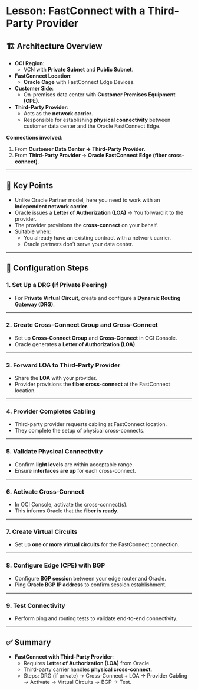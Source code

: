# Lesson: FastConnect with a Third-Party Provider

## 🏗️ Architecture Overview
- **OCI Region**:
  - VCN with **Private Subnet** and **Public Subnet**.  
- **FastConnect Location**:
  - **Oracle Cage** with FastConnect Edge Devices.  
- **Customer Side**:
  - On-premises data center with **Customer Premises Equipment (CPE)**.  
- **Third-Party Provider**:
  - Acts as the **network carrier**.  
  - Responsible for establishing **physical connectivity** between customer data center and the Oracle FastConnect Edge.  

**Connections involved**:
1. From **Customer Data Center → Third-Party Provider**.  
2. From **Third-Party Provider → Oracle FastConnect Edge (fiber cross-connect)**.  

---

## 🔑 Key Points
- Unlike Oracle Partner model, here you need to work with an **independent network carrier**.  
- Oracle issues a **Letter of Authorization (LOA)** → You forward it to the provider.  
- The provider provisions the **cross-connect** on your behalf.  
- Suitable when:
  - You already have an existing contract with a network carrier.  
  - Oracle partners don’t serve your data center.  

---

## 🔹 Configuration Steps

### 1. Set Up a DRG (if Private Peering)
- For **Private Virtual Circuit**, create and configure a **Dynamic Routing Gateway (DRG)**.  

---

### 2. Create Cross-Connect Group and Cross-Connect
- Set up **Cross-Connect Group** and **Cross-Connect** in OCI Console.  
- Oracle generates a **Letter of Authorization (LOA)**.  

---

### 3. Forward LOA to Third-Party Provider
- Share the **LOA** with your provider.  
- Provider provisions the **fiber cross-connect** at the FastConnect location.  

---

### 4. Provider Completes Cabling
- Third-party provider requests cabling at FastConnect location.  
- They complete the setup of physical cross-connects.  

---

### 5. Validate Physical Connectivity
- Confirm **light levels** are within acceptable range.  
- Ensure **interfaces are up** for each cross-connect.  

---

### 6. Activate Cross-Connect
- In OCI Console, activate the cross-connect(s).  
- This informs Oracle that the **fiber is ready**.  

---

### 7. Create Virtual Circuits
- Set up **one or more virtual circuits** for the FastConnect connection.  

---

### 8. Configure Edge (CPE) with BGP
- Configure **BGP session** between your edge router and Oracle.  
- Ping **Oracle BGP IP address** to confirm session establishment.  

---

### 9. Test Connectivity
- Perform ping and routing tests to validate end-to-end connectivity.  

---

## ✅ Summary
- **FastConnect with Third-Party Provider**:
  - Requires **Letter of Authorization (LOA)** from Oracle.  
  - Third-party carrier handles **physical cross-connect**.  
  - Steps: DRG (if private) → Cross-Connect + LOA → Provider Cabling → Activate → Virtual Circuits → BGP → Test.  
